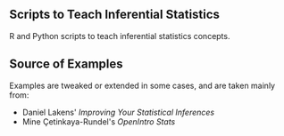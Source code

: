 ## Scripts to Teach Inferential Statistics

R and Python scripts to teach inferential statistics concepts. 

## Source of Examples

Examples are tweaked or extended in some cases, and are taken mainly from:
* Daniel Lakens' <em>Improving Your Statistical Inferences</em>
* Mine Çetinkaya-Rundel's <em> OpenIntro Stats </em>
